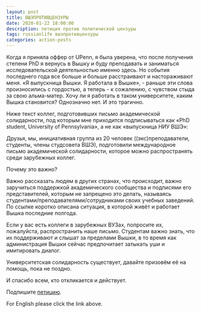 ```yaml
---
layout: post
title: ВШЭПРОТИВЦЕНЗУРЫ 
date: 2020-01-22 18:00:00
description: петиция против политической цензуры
tags: russianlife вшэпротивцензуры
categories: action-posts 
---
```


Когда я приняла оффер от UPenn, я была уверена, что после получения степени PhD я вернусь в Вышку и буду преподавать и заниматься исследовательской деятельностью именно здесь. Но события последнего года все больше и больше расстраивают и настораживают меня. «Я выпускница Вышки. Я работала в Вышке», - раньше эти слова произносились с гордостью, а теперь - к сожалению, с чувством стыда за свою альма-матер. Хочу ли я работать в таком университете, каким Вышка становится? Однозначно нет. И это трагично.

Ниже текст коллег, подготовивших письмо академической солидарности, под которым мне приходится подписываться как «PhD student, University of Pennsylvania», а не как «выпускница НИУ ВШЭ»:

Друзья, мы, инициативная группа из 20 человек ((экс)преподаватели, студенты, члены студсовета ВШЭ), подготовили международное письмо академической солидарности, которое можно распространять среди зарубежных коллег.

Почему это важно?

Важно рассказать людям в других странах, что происходит, важно заручиться поддержкой академического сообщества и подписями его представителей, которым не запрещено это делать, называясь студентами/преподавателями/сотрудниками своих учебных заведений. По ссылке коротко описана ситуация, в которой живёт и работает Вышка последние полгода. 

Если у вас есть коллеги в зарубежных ВУЗах, попросите их, пожалуйста, распространить наше письмо. Студентам важно знать, что их поддерживают и слышат за пределами Вышки, в то время как администрация Вышки сейчас предпочитает затыкать уши и имитировать диалог.

Университетская солидарность существует, давайте призовём её на помощь, пока не поздно.

И спасибо всем, кто откликается и действует.

Подпишите [петицию](https://doxajournal.ru/uni/intersolidarity_letter?fbclid=IwAR33JKIIWPHmomdp_AfoP7VBDLhu5_ro_IbMdEBSrFD8ELJyEeWFiAH0-TU).

For English please click the link above.

